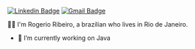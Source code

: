 [![Linkedin Badge](https://img.shields.io/badge/-LinkedIn-blue?style=flat&logo=Linkedin&logoColor=white&link=https://www.linkedin.com/in/rogrs/)](https://www.linkedin.com/in/rogrs/)
[![Gmail Badge](https://img.shields.io/badge/-Gmail-c14438?style=flat&logo=Gmail&logoColor=white&link=mailto:rogerio.rs@gmail.com)](mailto:rogerio.rs@gmail.com)

:man_technologist: I'm Rogerio Ribeiro, a brazilian who lives in Rio de Janeiro.

- 🔭 I’m currently working on Java

